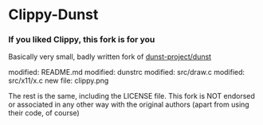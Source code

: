 # Clippy-Dunst

### If you liked Clippy, this fork is for you

Basically very small, badly written fork of [dunst-project/dunst](https://github.com/dunst-project/dunst)

modified:   README.md
modified:   dunstrc
modified:   src/draw.c
modified:   src/x11/x.c
new file:   clippy.png

The rest is the same, including the LICENSE file. This fork is NOT endorsed or associated in any other way with the original authors (apart from using their code, of course)

